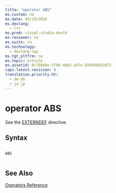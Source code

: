 ```yaml
---
title: "operator ABS"
ms.custom: na
ms.date: 09/19/2016
ms.devlang: 
  - C++
ms.prod: visual-studio-dev14
ms.reviewer: na
ms.suite: na
ms.technology: 
  - devlang-cpp
ms.tgt_pltfrm: na
ms.topic: article
ms.assetid: 0c70b68e-5706-4042-a5fe-8595d0b510f2
caps.latest.revision: 8
translation.priority.ht: 
  - de-de
  - ja-jp
---
```

# operator ABS
See the [EXTERNDEF](../vs140/EXTERNDEF.md) directive.  
  
## Syntax  
  
```  
  
ABS  
  
```  
  
## See Also  
 [Operators Reference](../vs140/Operators-Reference.md)